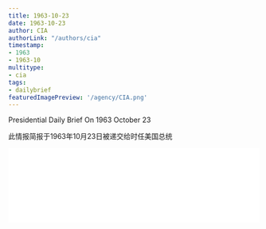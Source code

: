 ```yaml
---
title: 1963-10-23
date: 1963-10-23
author: CIA 
authorLink: "/authors/cia"
timestamp: 
- 1963
- 1963-10
multitype: 
- cia
tags: 
- dailybrief
featuredImagePreview: '/agency/CIA.png'
---
```



Presidential Daily Brief On 1963 October 23

此情报简报于1963年10月23日被递交给时任美国总统

<!--more-->





<div id="over" style="width:100%; overflow:hidden"> <iframe id="sFrame" name="sFrame" frameborder="no" border="0"  allowfullscreen marginwidth="0" scrolling="no" src = " /CIA/1963-10-23.html "  style = " position:absulute; width: 806px; top: 300;" > </iframe> </div>